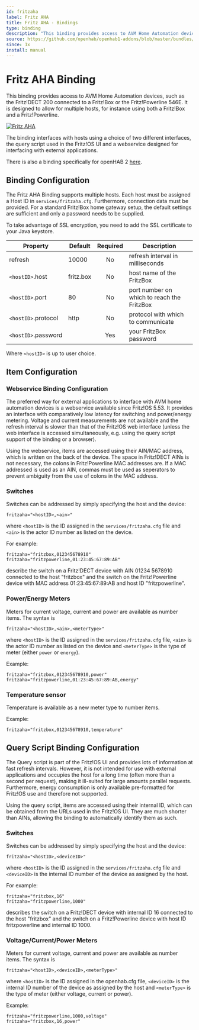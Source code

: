 ```yaml
---
id: fritzaha
label: Fritz AHA
title: Fritz AHA - Bindings
type: binding
description: "This binding provides access to AVM Home Automation devices, such as the Fritz!DECT 200 connected to a Fritz!Box or the Fritz!Powerline 546E. It is designed to allow for multiple hosts, for instance using both a Fritz!Box and a Fritz!Powerline."
source: https://github.com/openhab/openhab1-addons/blob/master/bundles/binding/org.openhab.binding.fritzaha/README.md
since: 1x
install: manual
---
```


<!-- Attention authors: Do not edit directly. Please add your changes to the appropriate source repository -->

<!-- {% include base.html %} -->

# Fritz AHA Binding

This binding provides access to AVM Home Automation devices, such as the Fritz!DECT 200 connected to a Fritz!Box or the Fritz!Powerline 546E. It is designed to allow for multiple hosts, for instance using both a Fritz!Box and a Fritz!Powerline.

[![Fritz AHA](http://img.youtube.com/vi/qYrpPrLY868/0.jpg)](http://www.youtube.com/watch?v=qYrpPrLY868)

The binding interfaces with hosts using a choice of two different interfaces, the query script used in the Fritz!OS UI and a webservice designed for interfacing with external applications.

There is also a binding specifically for openHAB 2 [here](http://docs.openhab.org/addons/bindings/avmfritz/readme.html).

## Binding Configuration

The Fritz AHA Binding supports multiple hosts. Each host must be assigned a Host ID in `services/fritzaha.cfg`. Furthermore, connection data must be provided. For a standard Fritz!Box home gateway setup, the default settings are sufficient and only a password needs to be supplied.

To take advantage of SSL encryption, you need to add the SSL certificate to your Java keystore.

| Property | Default | Required | Description |
|----------|---------|:--------:|-------------|
| refresh  | 10000   |    No    | refresh interval in milliseconds |
| `<hostID>`.host | fritz.box | No | host name of the FritzBox |
| `<hostID>`.port | 80        | No | port number on which to reach the FritzBox |
| `<hostID>`.protocol | http  | No | protocol with which to communicate |
| `<hostID>`.password| |  Yes   | your FritzBox password |

Where `<hostID>` is up to user choice.

## Item Configuration

### Webservice Binding Configuration

The preferred way for external applications to interface with AVM home automation devices is a webservice available since Fritz!OS 5.53. It provides an interface with comparatively low latency for switching and power/energy metering. Voltage and current measurements are not available and the refresh interval is slower than that of the Fritz!OS web interface (unless the web interface is accessed simultaneously, e.g. using the query script support of the binding or a browser).

Using the webservice, items are accessed using their AIN/MAC address, which is written on the back of the device. The space in Fritz!DECT AINs is not necessary, the colons in Fritz!Powerline MAC addresses are. If a MAC addressed is used as an AIN, commas must be used as seperators to prevent ambiguity from the use of colons in the MAC address.

### Switches

Switches can be addressed by simply specifying the host and the device:

```
fritzaha="<hostID>,<ain>"
```

where `<hostID>` is the ID assigned in the `services/fritzaha.cfg` file and `<ain>` is the actor ID number as listed on the device.

For example:

```
fritzaha="fritzbox,012345678910"
fritzaha="fritzpowerline,01:23:45:67:89:AB"
```

describe the switch on a Fritz!DECT device with AIN 01234 5678910 connected to the host "fritzbox" and the switch on the Fritz!Powerline device with MAC address 01:23:45:67:89:AB and host ID "fritzpowerline".

### Power/Energy Meters

Meters for current voltage, current and power are available as number items. The syntax is

```
fritzaha="<hostID>,<ain>,<meterType>"
```

where `<hostID>` is the ID assigned in the `services/fritzaha.cfg` file, `<ain>` is the actor ID number as listed on the device and `<meterType>` is the type of meter (either `power` or `energy`).

Example:

```
fritzaha="fritzbox,012345678910,power"
fritzaha="fritzpowerline,01:23:45:67:89:AB,energy"
```

### Temperature sensor

Temperature is available as a new meter type to number items.

Example:

```
fritzaha="fritzbox,012345678910,temperature"
```

## Query Script Binding Configuration

The Query script is part of the Fritz!OS UI and provides lots of information at fast refresh intervals. However, it is not intended for use with external applications and occupies the host for a long time (often more than a second per request), making it ill-suited for large amounts parallel requests. Furthermore, energy consumption is only available pre-formatted for Fritz!OS use and therefore not supported.

Using the query script, items are accessed using their internal ID, which can be obtained from the URLs used in the Fritz!OS UI. They are much shorter than AINs, allowing the binding to automatically identify them as such.

### Switches

Switches can be addressed by simply specifying the host and the device:

```
fritzaha="<hostID>,<deviceID>"
```

where `<hostID>` is the ID assigned in the `services/fritzaha.cfg` file and `<deviceID>` is the internal ID number of the device as assigned by the host.

For example:

```
fritzaha="fritzbox,16"
fritzaha="fritzpowerline,1000"
```

describes the switch on a Fritz!DECT device with internal ID 16 connected to the host "fritzbox" and the switch on a Fritz!Powerline device with host ID fritzpowerline and internal ID 1000.

### Voltage/Current/Power Meters

Meters for current voltage, current and power are available as number items. The syntax is

```
fritzaha="<hostID>,<deviceID>,<meterType>"
```

where `<hostID>` is the ID assigned in the openhab.cfg file, `<deviceID>` is the internal ID number of the device as assigned by the host and `<meterType>` is the type of meter (either voltage, current or power).

Example:
```
fritzaha="fritzpowerline,1000,voltage"
fritzaha="fritzbox,16,power"
```
